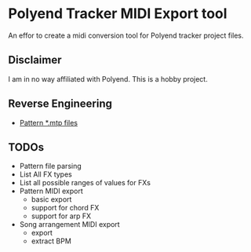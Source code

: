 # Polyend Tracker MIDI Export tool

An effor to create a midi conversion tool for Polyend tracker project files. 

## Disclaimer

I am in no way affiliated with Polyend. This is a hobby project.


## Reverse Engineering

- [Pattern *.mtp files](reverse-engineering/patterns-reverse-engineering.md)
 
## TODOs

- Pattern file parsing
- List All FX types 
- List all possible ranges of values for FXs
- Pattern MIDI export
  - basic export
  - support for chord FX
  - support for arp FX
- Song arrangement MIDI export
  - export
  - extract BPM